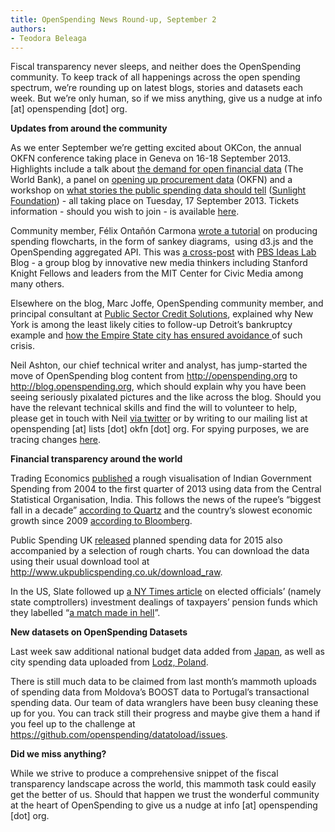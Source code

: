 ```yaml
---
title: OpenSpending News Round-up, September 2
authors:
- Teodora Beleaga
---
```

<p dir="ltr">Fiscal transparency never sleeps, and neither does the OpenSpending community. To keep track of all happenings across the open spending spectrum, we’re rounding up on latest blogs, stories and datasets each week. But we’re only human, so if we miss anything, give us a nudge at info [at] openspending [dot] org.

<strong>Updates from around the community</strong>

As we enter September we’re getting excited about OKCon, the annual OKFN conference taking place in Geneva on 16-18 September 2013. Highlights include a talk about <a href="http://okcon.org/open-data-government-and-governance/session-2/">the demand for open financial data</a> (The World Bank), a panel on <a href="http://okcon.org/open-data-government-and-governance/session-3/">opening up procurement data</a> (OKFN) and a workshop on <a href="http://okcon.org/open-data-government-and-governance/session-4/">what stories the public spending data should tell</a> (<a href="http://sunlightfoundation.com/">Sunlight Foundation</a>) - all taking place on Tuesday, 17 September 2013. Tickets information - should you wish to join - is available <a href="http://okcon.org/tickets/">here</a>.

Community member, Félix Ontañón Carmona <a href="http://blog.openspending.org/2013/08/28/d3-sankey/">wrote a tutorial</a> on producing spending flowcharts, in the form of sankey diagrams,  using d3.js and the OpenSpending aggregated API. This was <a href="http://www.pbs.org/idealab/2013/08/how-to-use-d3-on-the-openspending-api">a cross-post</a> with <a href="http://www.pbs.org/idealab/about-idea-lab">PBS Ideas Lab</a> Blog - a group blog by innovative new media thinkers including Stanford Knight Fellows and leaders from the MIT Center for Civic Media among many others.

Elsewhere on the blog, Marc Joffe, OpenSpending community member, and principal consultant at <a href="http://www.publicsectorcredit.org/">Public Sector Credit Solutions</a>, explained why New York is among the least likely cities to follow-up Detroit’s bankruptcy example and <a href="http://blog.openspending.org/2013/08/29/new-york-comptroller/">how the Empire State city has ensured avoidance </a>of such crisis.

Neil Ashton, our chief technical writer and analyst, has jump-started the move of OpenSpending blog content from <a href="http://openspending.org">http://openspending.org</a> to <a href="http://blog.openspending.org">http://blog.openspending.org</a>, which should explain why you have been seeing seriously pixalated pictures and the like across the blog. Should you have the relevant technical skills and find the will to volunteer to help, please get in touch with Neil <a href="https://twitter.com/nmashton">via twitter</a> or by writing to our mailing list at openspending [at] lists [dot] okfn [dot] org. For spying purposes, we are tracing changes <a href="https://docs.google.com/spreadsheet/ccc?key=0AqR8dXc6Ji4JdEZpYWZoVWFWS2QxdkJCVzVoNmRodWc#gid=0">here</a>.

<strong>Financial transparency around the world</strong>

Trading Economics <a href="http://www.tradingeconomics.com/india/government-spending">published</a> a rough visualisation of Indian Government Spending from 2004 to the first quarter of 2013 using data from the Central Statistical Organisation, India. This follows the news of the rupee’s “biggest fall in a decade” <a href="http://qz.com/118984/indias-rupee-suffers-its-biggest-one-day-fall-in-a-decade-thanks-to-its-own-government/">according to Quartz</a> and the country’s slowest economic growth since 2009 <a href="http://www.bloomberg.com/news/2013-08-30/indian-growth-slows-to-four-year-low-as-rupee-drop-dims-outlook.html">according to Bloomberg</a>.

Public Spending UK <a href="http://www.ukpublicspending.co.uk/total_spending_2015UKbn">released</a> planned spending data for 2015 also accompanied by a selection of rough charts. You can download the data using their usual download tool at <a href="http://www.ukpublicspending.co.uk/download_raw">http://www.ukpublicspending.co.uk/download_raw</a>.

In the US, Slate followed up <a href="http://www.nytimes.com/2013/08/31/nyregion/thompson-donors-were-familiar-faces-to-comptrollers-office-records-show.html?hp&amp;_r=1&amp;pagewanted=all&amp;">a NY Times article</a> on elected officials’ (namely state comptrollers) investment dealings of taxpayers’ pension funds which they labelled “<a href="http://www.slate.com/blogs/moneybox.html">a match made in hell</a>”.

<strong>New datasets on OpenSpending Datasets</strong>

Last week saw additional national budget data added from <a href="http://openspending.org/sna_national_accounts_of_japan">Japan</a>, as well as city spending data uploaded from <a href="http://openspending.org/lodz_2013_city_budget">Lodz, Poland</a>.

There is still much data to be claimed from last month’s mammoth uploads of spending data from Moldova’s BOOST data to Portugal’s transactional spending data. Our team of data wranglers have been busy cleaning these up for you. You can track still their progress and maybe give them a hand if you feel up to the challenge at <a href="https://github.com/openspending/datatoload/issues">https://github.com/openspending/datatoload/issues</a>.

<strong>Did we miss anything?</strong>

While we strive to produce a comprehensive snippet of the fiscal transparency landscape across the world, this mammoth task could easily get the better of us. Should that happen we trust the wonderful community at the heart of OpenSpending to give us a nudge at info [at] openspending [dot] org.

&nbsp;

